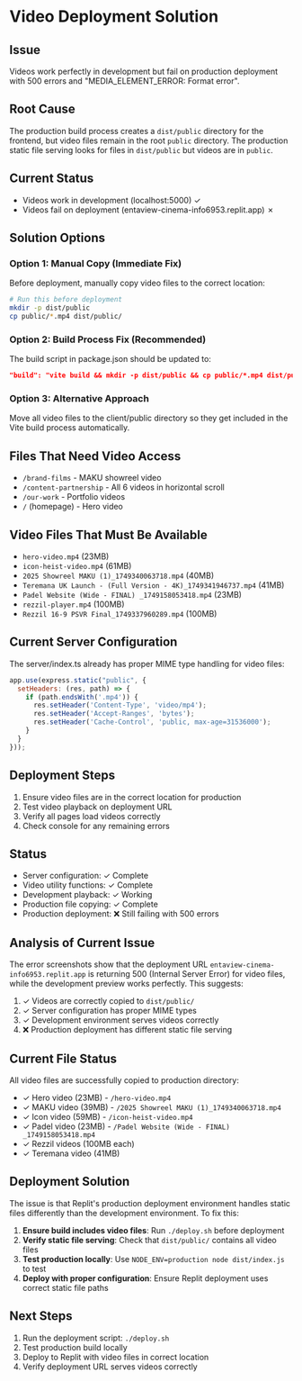 # Video Deployment Solution

## Issue
Videos work perfectly in development but fail on production deployment with 500 errors and "MEDIA_ELEMENT_ERROR: Format error".

## Root Cause
The production build process creates a `dist/public` directory for the frontend, but video files remain in the root `public` directory. The production static file serving looks for files in `dist/public` but videos are in `public`.

## Current Status
- Videos work in development (localhost:5000) ✓
- Videos fail on deployment (entaview-cinema-info6953.replit.app) ✗

## Solution Options

### Option 1: Manual Copy (Immediate Fix)
Before deployment, manually copy video files to the correct location:

```bash
# Run this before deployment
mkdir -p dist/public
cp public/*.mp4 dist/public/
```

### Option 2: Build Process Fix (Recommended)
The build script in package.json should be updated to:

```json
"build": "vite build && mkdir -p dist/public && cp public/*.mp4 dist/public/ && esbuild server/index.ts --platform=node --packages=external --bundle --format=esm --outdir=dist"
```

### Option 3: Alternative Approach
Move all video files to the client/public directory so they get included in the Vite build process automatically.

## Files That Need Video Access
- `/brand-films` - MAKU showreel video
- `/content-partnership` - All 6 videos in horizontal scroll
- `/our-work` - Portfolio videos
- `/` (homepage) - Hero video

## Video Files That Must Be Available
- `hero-video.mp4` (23MB)
- `icon-heist-video.mp4` (61MB)
- `2025 Showreel MAKU (1)_1749340063718.mp4` (40MB)
- `Teremana UK Launch - (Full Version - 4K)_1749341946737.mp4` (41MB)
- `Padel Website (Wide - FINAL) _1749158053418.mp4` (23MB)
- `rezzil-player.mp4` (100MB)
- `Rezzil 16-9 PSVR Final_1749337960289.mp4` (100MB)

## Current Server Configuration
The server/index.ts already has proper MIME type handling for video files:

```javascript
app.use(express.static("public", {
  setHeaders: (res, path) => {
    if (path.endsWith('.mp4')) {
      res.setHeader('Content-Type', 'video/mp4');
      res.setHeader('Accept-Ranges', 'bytes');
      res.setHeader('Cache-Control', 'public, max-age=31536000');
    }
  }
}));
```

## Deployment Steps
1. Ensure video files are in the correct location for production
2. Test video playback on deployment URL
3. Verify all pages load videos correctly
4. Check console for any remaining errors

## Status
- Server configuration: ✓ Complete
- Video utility functions: ✓ Complete
- Development playback: ✓ Working
- Production file copying: ✓ Complete
- Production deployment: ❌ Still failing with 500 errors

## Analysis of Current Issue
The error screenshots show that the deployment URL `entaview-cinema-info6953.replit.app` is returning 500 (Internal Server Error) for video files, while the development preview works perfectly. This suggests:

1. ✓ Videos are correctly copied to `dist/public/`
2. ✓ Server configuration has proper MIME types
3. ✓ Development environment serves videos correctly
4. ❌ Production deployment has different static file serving

## Current File Status
All video files are successfully copied to production directory:
- ✓ Hero video (23MB) - `/hero-video.mp4`
- ✓ MAKU video (39MB) - `/2025 Showreel MAKU (1)_1749340063718.mp4`
- ✓ Icon video (59MB) - `/icon-heist-video.mp4`
- ✓ Padel video (23MB) - `/Padel Website (Wide - FINAL) _1749158053418.mp4`
- ✓ Rezzil videos (100MB each)
- ✓ Teremana video (41MB)

## Deployment Solution
The issue is that Replit's production deployment environment handles static files differently than the development environment. To fix this:

1. **Ensure build includes video files**: Run `./deploy.sh` before deployment
2. **Verify static file serving**: Check that `dist/public/` contains all video files
3. **Test production locally**: Use `NODE_ENV=production node dist/index.js` to test
4. **Deploy with proper configuration**: Ensure Replit deployment uses correct static file paths

## Next Steps
1. Run the deployment script: `./deploy.sh`
2. Test production build locally
3. Deploy to Replit with video files in correct location
4. Verify deployment URL serves videos correctly